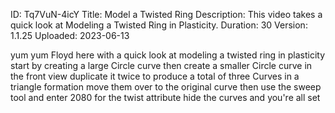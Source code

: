 ID: Tq7VuN-4icY
Title: Model a Twisted Ring
Description: This video takes a quick look at Modeling a Twisted Ring in Plasticity.
Duration: 30
Version: 1.1.25
Uploaded: 2023-06-13

yum yum
Floyd here with a quick look at modeling
a twisted ring in plasticity start by
creating a large Circle curve then
create a smaller Circle curve in the
front view duplicate it twice to produce
a total of three Curves in a triangle
formation
move them over to the original curve
then use the sweep tool and enter 2080
for the twist attribute
hide the curves and you're all set
